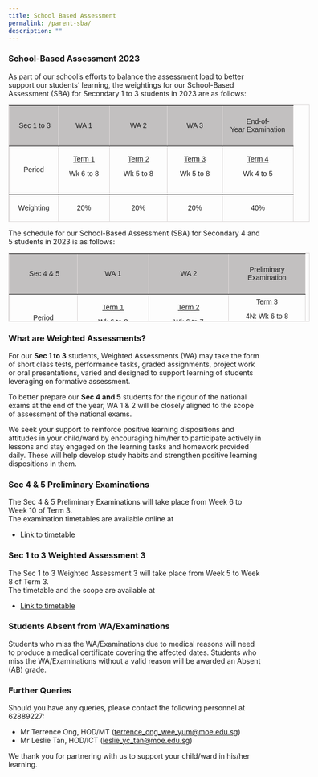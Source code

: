 ```yaml
---
title: School Based Assessment
permalink: /parent-sba/
description: ""
---
```

### School-Based Assessment 2023

As part of our school’s efforts to balance the assessment load to better support our students’ learning, the weightings for our School-Based Assessment (SBA) for Secondary 1 to 3 students in 2023 are as follows:

<table border="1" width="600" cellspacing="0" cellpadding="0" style="box-sizing: border-box; color: rgb(34, 34, 34); font-family: Montserrat, sans-serif; font-size: 14px; font-style: normal; font-variant-ligatures: normal; font-variant-caps: normal; font-weight: 300; letter-spacing: normal; orphans: 2; text-align: start; text-transform: none; white-space: normal; widows: 2; word-spacing: 0px; -webkit-text-stroke-width: 0px; text-decoration-thickness: initial; text-decoration-style: initial; text-decoration-color: initial; height: 233px; border-style: solid; width: 600px; border-color: rgb(219, 215, 215);"><tbody style="box-sizing: border-box;"><tr style="box-sizing: border-box; height: 50px; background-color: rgb(194, 192, 192);"><td style="box-sizing: border-box; width: 97.875px; height: 81px; text-align: center;"><strong style="box-sizing: border-box; font-weight: bolder;">&nbsp;Sec 1 to 3</strong></td><td style="box-sizing: border-box; width: 102.297px; height: 81px; text-align: center;"><strong style="box-sizing: border-box; font-weight: bolder;">WA 1</strong></td><td style="box-sizing: border-box; width: 114.781px; height: 81px; text-align: center;"><strong style="box-sizing: border-box; font-weight: bolder;">WA 2</strong></td><td style="box-sizing: border-box; width: 109.976px; height: 81px; text-align: center;"><strong style="box-sizing: border-box; font-weight: bolder;">WA 3</strong></td><td style="box-sizing: border-box; width: 141.07px; height: 81px; text-align: center;"><strong style="box-sizing: border-box; font-weight: bolder;">End-of-Year<span>&nbsp;</span></strong><strong style="box-sizing: border-box; font-weight: bolder;">Examination</strong></td></tr><tr style="box-sizing: border-box; height: 96px;"><td style="box-sizing: border-box; width: 97.875px; height: 96px; text-align: center;"><strong style="box-sizing: border-box; font-weight: bolder;">Period</strong></td><td style="box-sizing: border-box; width: 102.297px; height: 96px; text-align: center;"><u style="box-sizing: border-box;">Term 1</u><p style="box-sizing: border-box; margin: 0px 0px 10px; line-height: 1.6;"></p><p style="box-sizing: border-box; margin: 0px 0px 10px; line-height: 1.6;">Wk 6 to 8</p></td><td style="box-sizing: border-box; width: 114.781px; height: 96px; text-align: center;"><u style="box-sizing: border-box;">Term 2</u><p style="box-sizing: border-box; margin: 0px 0px 10px; line-height: 1.6;"></p><p style="box-sizing: border-box; margin: 0px 0px 10px; line-height: 1.6;">Wk 5 to 8</p></td><td style="box-sizing: border-box; width: 109.976px; height: 96px; text-align: center;"><u style="box-sizing: border-box;">Term 3</u><p style="box-sizing: border-box; margin: 0px 0px 10px; line-height: 1.6;"></p><p style="box-sizing: border-box; margin: 0px 0px 10px; line-height: 1.6;">Wk 5 to 8</p></td><td style="box-sizing: border-box; width: 141.07px; height: 96px; text-align: center;"><u style="box-sizing: border-box;">Term 4</u><p style="box-sizing: border-box; margin: 0px 0px 10px; line-height: 1.6;"></p><p style="box-sizing: border-box; margin: 0px 0px 10px; line-height: 1.6;">Wk 4 to 5</p></td></tr><tr style="box-sizing: border-box; height: 56px;"><td style="box-sizing: border-box; width: 97.875px; height: 56px; text-align: center;"><strong style="box-sizing: border-box; font-weight: bolder;">Weighting</strong></td><td style="box-sizing: border-box; width: 102.297px; height: 56px; text-align: center;">20%</td><td style="box-sizing: border-box; width: 114.781px; height: 56px; text-align: center;">20%</td><td style="box-sizing: border-box; width: 109.976px; height: 56px; text-align: center;">20%</td><td style="box-sizing: border-box; width: 141.07px; height: 56px; text-align: center;">40%</td></tr></tbody></table>

The schedule for our School-Based Assessment (SBA) for Secondary 4 and 5 students in 2023 is as follows:

<table border="1" cellspacing="0" cellpadding="0" style="box-sizing: border-box; color: rgb(34, 34, 34); font-family: Montserrat, sans-serif; font-size: 14px; font-style: normal; font-variant-ligatures: normal; font-variant-caps: normal; font-weight: 300; letter-spacing: normal; orphans: 2; text-align: start; text-transform: none; white-space: normal; widows: 2; word-spacing: 0px; -webkit-text-stroke-width: 0px; text-decoration-thickness: initial; text-decoration-style: initial; text-decoration-color: initial; height: 137px; width: 600px; border-style: solid; border-color: rgb(219, 215, 215);"><tbody style="box-sizing: border-box;"><tr style="box-sizing: border-box; height: 50px; background-color: rgb(194, 192, 192);"><td style="box-sizing: border-box; width: 135.961px; height: 81px; text-align: center;"><strong style="box-sizing: border-box; font-weight: bolder;">&nbsp;Sec 4 &amp; 5</strong></td><td style="box-sizing: border-box; width: 142.055px; height: 81px; text-align: center;"><strong style="box-sizing: border-box; font-weight: bolder;">WA 1</strong></td><td style="box-sizing: border-box; width: 159.297px; height: 81px; text-align: center;"><strong style="box-sizing: border-box; font-weight: bolder;">WA 2</strong></td><td style="box-sizing: border-box; width: 152.688px; height: 81px; text-align: center;"><strong style="box-sizing: border-box; font-weight: bolder;">Preliminary Examination</strong></td></tr><tr style="box-sizing: border-box; height: 96px;"><td style="box-sizing: border-box; width: 135.961px; height: 56px; text-align: center;"><strong style="box-sizing: border-box; font-weight: bolder;">Period</strong></td><td style="box-sizing: border-box; width: 142.055px; height: 56px; text-align: center;"><u style="box-sizing: border-box;">Term 1</u><p style="box-sizing: border-box; margin: 0px 0px 10px; line-height: 1.6;"></p><p style="box-sizing: border-box; margin: 0px 0px 10px; line-height: 1.6;">Wk 6 to 8</p></td><td style="box-sizing: border-box; width: 159.297px; height: 56px; text-align: center;"><u style="box-sizing: border-box;">Term 2</u><p style="box-sizing: border-box; margin: 0px 0px 10px; line-height: 1.6;"></p><p style="box-sizing: border-box; margin: 0px 0px 10px; line-height: 1.6;">Wk 6 to 7</p></td><td style="box-sizing: border-box; width: 152.688px; height: 56px; text-align: center;"><u style="box-sizing: border-box;">Term 3</u><p style="box-sizing: border-box; margin: 0px 0px 10px; line-height: 1.6;"></p><p style="box-sizing: border-box; margin: 0px 0px 10px; line-height: 1.6;">4N: Wk 6 to 8<br style="box-sizing: border-box;">4E5N: Wk 8 to 10</p></td></tr></tbody></table>

### What are Weighted Assessments?

For our&nbsp;**Sec 1 to 3**&nbsp;students, Weighted Assessments (WA) may take the form of short class tests, performance tasks, graded assignments, project work or oral presentations, varied and designed to support learning of students leveraging on formative assessment.

To better prepare our&nbsp;**Sec 4 and 5**&nbsp;students for the rigour of the national exams at the end of the year, WA 1 &amp; 2 will be closely aligned to the scope of assessment of the national exams.

We seek your support to reinforce positive learning dispositions and attitudes in your child/ward by encouraging him/her to participate actively in lessons and stay engaged on the learning tasks and homework provided daily. These will help develop study habits and strengthen positive learning dispositions in them.

### Sec 4 &amp; 5 Preliminary Examinations

The Sec 4 &amp; 5 Preliminary Examinations will take place from Week 6 to Week 10 of Term 3.  
The examination timetables are available online at

*   [Link to timetable](https://docs.google.com/spreadsheets/d/16pE4TJ9tvA3VBomGR113ZZfvrrqRyjBlLt5als1wbXo/edit#gid=1277634515)

### Sec 1 to 3 Weighted Assessment 3

The Sec 1 to 3 Weighted Assessment 3 will take place from Week 5 to Week 8 of Term 3.  
The timetable and the scope are available at 
* [Link to timetable](https://for.edu.sg/sgs2023wa3) 

### Students Absent from WA/Examinations


Students who miss the WA/Examinations due to medical reasons will need to produce a medical certificate covering the affected dates. Students who miss the WA/Examinations without a valid reason will be awarded an Absent (AB) grade.

### Further Queries

Should you have any queries, please contact the following personnel at 62889227:

*   Mr Terrence Ong, HOD/MT ([terrence\_ong\_wee\_yum@moe.edu.sg](mailto:terrence_ong_wee_yum@moe.edu.sg))
*   Mr Leslie Tan, HOD/ICT ([leslie\_yc\_tan@moe.edu.sg](mailto:leslie_yc_tan@moe.edu.sg))

We thank you for partnering with us to support your child/ward in his/her learning.